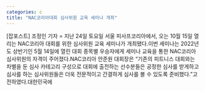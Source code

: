 ```yaml
---
categories: c
title: "NAC코리아대회 심사위원 교육 세미나 개최"
---
```

[잡포스트] 조정인 기자 = 지난 24일 토요일 서울 피사프코리아에서, 오는 10월 15일 열리는 NAC코리아 대회를 위한 심사위원 교육 세미나가 개최됐다.이번 세미나는 2022년도 상반기인 5월 14일에 열린 대회 종목별 우승자에게 세미나 교육을 통한 NAC코리아 심사위원의 자격이 주어졌다.NAC코리아 안준원 대회장은 “기존의 피트니스 대회와는 차별을 둔 심사 카테고리 구성으로 대회에 출전하는 선수분들은 공정한 심사를 받게하고 심사를 하는 심사위원들은 더욱 전문적이고 간결하게 심사를 볼 수 있도록 준비했다.”고 전하였다.대한민국에